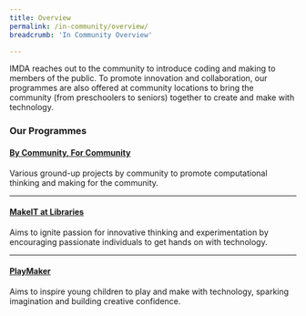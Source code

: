 ```yaml
---
title: Overview
permalink: /in-community/overview/
breadcrumb: 'In Community Overview'

---
```




IMDA reaches out to the community to introduce coding and making to members of the public. To promote innovation and collaboration, our programmes are also offered at community locations to bring the community (from preschoolers to seniors) together to create and make with technology.

### **Our Programmes** 

#### **[By Community, For Community](/in-community/by-community-for-community/)** <br>

Various ground-up projects by community to promote computational thinking and making for the community.


---

#### **[MakeIT at Libraries](/in-community/makeit-at-libraries/)** <br>

Aims to ignite passion for innovative thinking and experimentation by encouraging passionate individuals to get hands on with technology. 

---

#### **[PlayMaker](/in-community/playmaker-overview/)** <br>

Aims to inspire young children to play and make with technology, sparking imagination and building creative confidence. 
